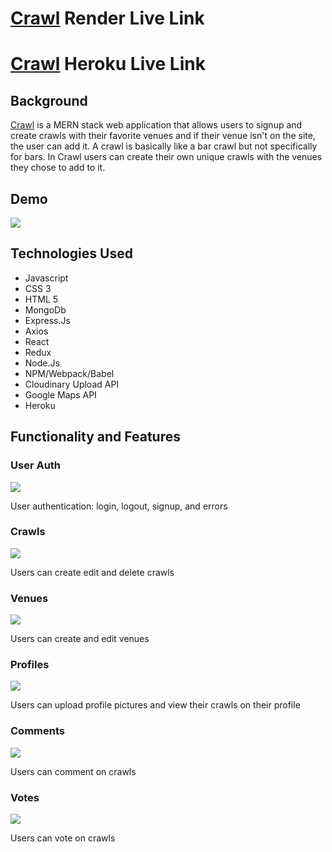 # [Crawl](https://crawl-w52w.onrender.com) Render Live Link
# [Crawl](https://socialcrawl.herokuapp.com) Heroku Live Link
## Background 

[Crawl](https://socialcrawl.herokuapp.com) is a MERN stack web application that allows users to signup and create crawls with their favorite venues and if their
venue isn't on the site, the user can add it. A crawl is basically like a bar crawl but not specifically for bars. In Crawl users can create their own unique crawls 
with the venues they chose to add to it.

## Demo
![](https://media.giphy.com/media/SM1kjjui4VTOESPbMn/giphy.gif)

## Technologies Used

  * Javascript
  * CSS 3
  * HTML 5
  * MongoDb
  * Express.Js
  * Axios
  * React
  * Redux
  * Node.Js
  * NPM/Webpack/Babel
  * Cloudinary Upload API
  * Google Maps API
  * Heroku


## Functionality and Features

### User Auth 
![](https://media.giphy.com/media/Ay8z5ihXSyQetr41DM/giphy.gif)

User authentication: login, logout, signup, and errors


### Crawls
![](https://media.giphy.com/media/ApdjfRYf2qduEzQZk0/giphy.gif)

Users can create edit and delete crawls 

### Venues
![](https://media.giphy.com/media/Zr3aslyy6lSe8xWT6E/giphy.gif)

Users can create and edit venues


### Profiles
![](https://media.giphy.com/media/zPw0SjwjoX6EalTxwi/giphy.gif)

Users can upload profile pictures and view their crawls on their profile


### Comments
![](https://media.giphy.com/media/40VHUEzEI6GUmPz8cX/giphy.gif)

Users can comment on crawls

### Votes
![](https://media.giphy.com/media/eG4d01EtD5rPTh2sr2/giphy.gif)

Users can vote on crawls

